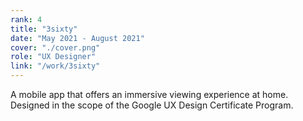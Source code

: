 ```yaml
---
rank: 4
title: "3sixty"
date: "May 2021 - August 2021"
cover: "./cover.png"
role: "UX Designer"
link: "/work/3sixty"
---
```


A mobile app that offers an immersive viewing experience at home. Designed in the scope of the Google UX Design Certificate Program.
